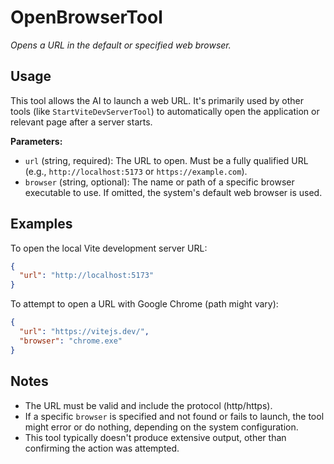 ﻿# OpenBrowserTool

*Opens a URL in the default or specified web browser.*

## Usage

This tool allows the AI to launch a web URL. It's primarily used by other tools (like `StartViteDevServerTool`) to automatically open the application or relevant page after a server starts.

**Parameters:**
-   `url` (string, required): The URL to open. Must be a fully qualified URL (e.g., `http://localhost:5173` or `https://example.com`).
-   `browser` (string, optional): The name or path of a specific browser executable to use. If omitted, the system's default web browser is used.

## Examples

To open the local Vite development server URL:

```json
{
  "url": "http://localhost:5173"
}
```

To attempt to open a URL with Google Chrome (path might vary):

```json
{
  "url": "https://vitejs.dev/",
  "browser": "chrome.exe"
}
```

## Notes

-   The URL must be valid and include the protocol (http/https).
-   If a specific `browser` is specified and not found or fails to launch, the tool might error or do nothing, depending on the system configuration.
-   This tool typically doesn't produce extensive output, other than confirming the action was attempted.